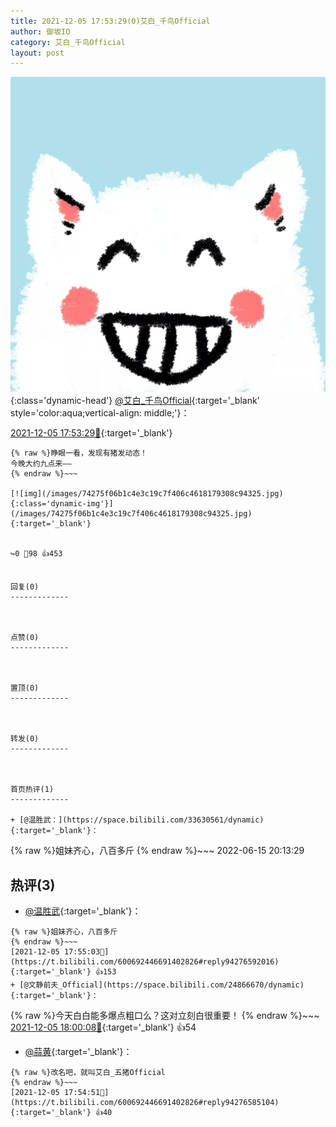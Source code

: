 ```yaml
---
title: 2021-12-05 17:53:29(0)艾白_千鸟Official
author: 御坂IO
category: 艾白_千鸟Official
layout: post
---
```


![img](/images/9ae8b9445fd0665cc014d9080156a45271be73c6.jpg){:class='dynamic-head'}
[@艾白_千鸟Official](https://space.bilibili.com/334537711/dynamic){:target='_blank' style='color:aqua;vertical-align: middle;'}：

[2021-12-05 17:53:29🔗](https://t.bilibili.com/600692446691402826){:target='_blank'}

~~~
{% raw %}睁眼一看，发现有猪发动态！
今晚大约九点来——
{% endraw %}~~~

[![img](/images/74275f06b1c4e3c19c7f406c4618179308c94325.jpg){:class='dynamic-img'}](/images/74275f06b1c4e3c19c7f406c4618179308c94325.jpg){:target='_blank'}


↪️0 💬98 👍453


回复(0)
-------------



点赞(0)
-------------



置顶(0)
-------------



转发(0)
-------------



首页热评(1)
-------------

+ [@温胜武：](https://space.bilibili.com/33630561/dynamic){:target='_blank'}：
~~~
{% raw %}姐妹齐心，八百多斤
{% endraw %}~~~
2022-06-15 20:13:29


热评(3)
-------------

+ [@温胜武](https://space.bilibili.com/33630561/dynamic){:target='_blank'}：
~~~
{% raw %}姐妹齐心，八百多斤
{% endraw %}~~~
[2021-12-05 17:55:03🔗](https://t.bilibili.com/600692446691402826#reply94276592016){:target='_blank'} 👍153
+ [@文静前夫_Official](https://space.bilibili.com/24866670/dynamic){:target='_blank'}：
~~~
{% raw %}今天白白能多爆点粗口么？这对立刻白很重要！
{% endraw %}~~~
[2021-12-05 18:00:08🔗](https://t.bilibili.com/600692446691402826#reply94277009072){:target='_blank'} 👍54
+ [@蒜黄](https://space.bilibili.com/3227631/dynamic){:target='_blank'}：
~~~
{% raw %}改名吧，就叫艾白_五猪Official
{% endraw %}~~~
[2021-12-05 17:54:51🔗](https://t.bilibili.com/600692446691402826#reply94276585104){:target='_blank'} 👍40


